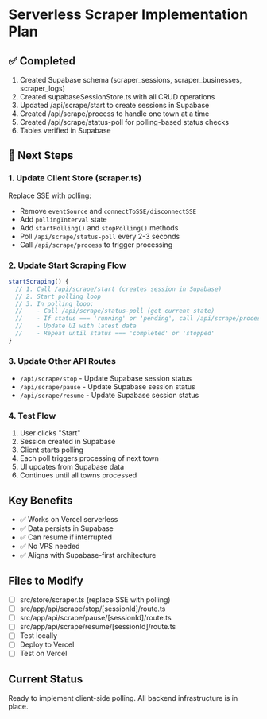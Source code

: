 # Serverless Scraper Implementation Plan

## ✅ Completed
1. Created Supabase schema (scraper_sessions, scraper_businesses, scraper_logs)
2. Created supabaseSessionStore.ts with all CRUD operations
3. Updated /api/scrape/start to create sessions in Supabase
4. Created /api/scrape/process to handle one town at a time
5. Created /api/scrape/status-poll for polling-based status checks
6. Tables verified in Supabase

## 🔄 Next Steps

### 1. Update Client Store (scraper.ts)
Replace SSE with polling:
- Remove `eventSource` and `connectToSSE/disconnectSSE`
- Add `pollingInterval` state
- Add `startPolling()` and `stopPolling()` methods
- Poll `/api/scrape/status-poll` every 2-3 seconds
- Call `/api/scrape/process` to trigger processing

### 2. Update Start Scraping Flow
```typescript
startScraping() {
  // 1. Call /api/scrape/start (creates session in Supabase)
  // 2. Start polling loop
  // 3. In polling loop:
  //    - Call /api/scrape/status-poll (get current state)
  //    - If status === 'running' or 'pending', call /api/scrape/process
  //    - Update UI with latest data
  //    - Repeat until status === 'completed' or 'stopped'
}
```

### 3. Update Other API Routes
- `/api/scrape/stop` - Update Supabase session status
- `/api/scrape/pause` - Update Supabase session status  
- `/api/scrape/resume` - Update Supabase session status

### 4. Test Flow
1. User clicks "Start"
2. Session created in Supabase
3. Client starts polling
4. Each poll triggers processing of next town
5. UI updates from Supabase data
6. Continues until all towns processed

## Key Benefits
- ✅ Works on Vercel serverless
- ✅ Data persists in Supabase
- ✅ Can resume if interrupted
- ✅ No VPS needed
- ✅ Aligns with Supabase-first architecture

## Files to Modify
- [ ] src/store/scraper.ts (replace SSE with polling)
- [ ] src/app/api/scrape/stop/[sessionId]/route.ts
- [ ] src/app/api/scrape/pause/[sessionId]/route.ts
- [ ] src/app/api/scrape/resume/[sessionId]/route.ts
- [ ] Test locally
- [ ] Deploy to Vercel
- [ ] Test on Vercel

## Current Status
Ready to implement client-side polling. All backend infrastructure is in place.
